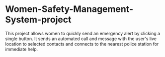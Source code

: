# Women-Safety-Management-System-project
This project allows women to quickly send an emergency alert by clicking a single button. It sends an automated call and message with the user's live location to selected contacts and connects to the nearest police station for immediate help.

